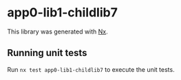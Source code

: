 # app0-lib1-childlib7

This library was generated with [Nx](https://nx.dev).

## Running unit tests

Run `nx test app0-lib1-childlib7` to execute the unit tests.
